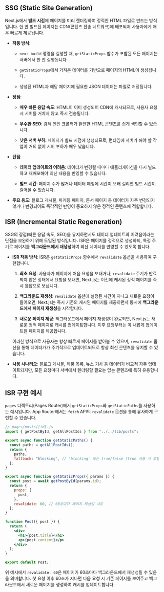 ## SSG (Static Site Generation)

Next.js에서 **빌드 시점**에 페이지를 미리 렌더링하여 정적인 HTML 파일로 만드는 방식입니다. 한 번 빌드된 페이지는 CDN(콘텐츠 전송 네트워크)에 배포되어 사용자에게 매우 빠르게 제공됩니다.

- **작동 방식**:

  - `next build` 명령을 실행할 때, `getStaticProps` 함수가 포함된 모든 페이지는 서버에서 한 번 실행됩니다.

  - `getStaticProps`에서 가져온 데이터를 기반으로 페이지의 HTML이 생성됩니다.
  - 생성된 HTML과 해당 페이지에 필요한 JSON 데이터는 파일로 저장됩니다.

- **장점**:

  - **매우 빠른 응답 속도**: HTML이 이미 생성되어 CDN에 캐시되므로, 사용자 요청 시 서버를 거치지 않고 즉시 전송됩니다.

  - **우수한 SEO**: 검색 엔진 크롤러가 완전한 HTML 콘텐츠를 쉽게 색인할 수 있습니다.

  - **낮은 서버 부하**: 페이지가 빌드 시점에 생성되므로, 런타임에 서버가 해야 할 작업이 거의 없어 서버 부하가 매우 낮습니다.

- **단점**:

  - **데이터 업데이트의 어려움**: 데이터가 변경될 때마다 애플리케이션을 다시 빌드하고 재배포해야 최신 내용을 반영할 수 있습니다.

  - **빌드 시간**: 페이지 수가 많거나 데이터 페칭에 시간이 오래 걸리면 빌드 시간이 길어질 수 있습니다.

- **주요 용도**: 블로그 게시물, 마케팅 페이지, 문서 페이지 등 데이터가 자주 변경되지 않거나 변경되어도 즉각적인 반영이 중요하지 않은 정적인 콘텐츠에 적합합니다.

## ISR (Incremental Static Regeneration)

SSG의 장점(빠른 응답 속도, SEO)을 유지하면서도 데이터 업데이트의 어려움이라는 단점을 보완하기 위해 도입된 방식입니다. ISR은 페이지를 정적으로 생성하되, 특정 주기로 페이지를 **백그라운드에서 재생성**하여 최신 데이터를 반영할 수 있도록 합니다.

- **ISR 작동 방식**:
  ISR은 `getStaticProps` 함수에서 `revalidate` 옵션을 사용하여 구현합니다.

  1.  **최초 요청**: 사용자가 페이지에 처음 요청을 보내거나, `revalidate` 주기가 만료되지 않은 상태에서 요청을 보내면, Next.js는 이전에 캐시된 정적 페이지를 즉시 응답으로 보냅니다.

  2.  **백그라운드 재생성**: `revalidate` 옵션에 설정된 시간이 지나고 새로운 요청이 들어오면, Next.js는 즉시 기존의 캐시된 페이지를 제공하면서 동시에 **백그라운드에서 페이지 재생성**을 시작합니다.

  3.  **새로운 페이지 제공**: 백그라운드에서 페이지 재생성이 완료되면, Next.js는 새로운 정적 페이지로 캐시를 업데이트합니다. 이후 요청부터는 이 새롭게 업데이트된 페이지를 제공합니다.

  이러한 방식으로 사용자는 항상 빠르게 페이지를 받아볼 수 있으며, `revalidate` 옵션을 통해 데이터가가 주기적으로 업데이트되므로 항상 최신 콘텐츠를 유지할 수 있습니다.

- **사용 시나리오**: 블로그 게시물, 제품 목록, 뉴스 기사 등 데이터가 비교적 자주 업데이트되지만, 모든 요청마다 서버에서 렌더링할 필요는 없는 콘텐츠에 특히 유용합니다.

## ISR 구현 예시

`pages` 디렉토리(Pages Router)에서 `getStaticProps`와 `getStaticPaths`를 사용하는 예시입니다. App Router에서는 `fetch` API의 `revalidate` 옵션을 통해 유사하게 구현할 수 있습니다.

```jsx
// pages/posts/[id].js
import { getPostById, getAllPostIds } from "../../lib/posts";

export async function getStaticPaths() {
  const paths = getAllPostIds();
  return {
    paths,
    fallback: "blocking", // 'blocking' 또는 true/false (true 사용 시 로딩 상태 처리 필요)
  };
}

export async function getStaticProps({ params }) {
  const post = await getPostById(params.id);
  return {
    props: {
      post,
    },
    revalidate: 60, // 60초마다 페이지 재생성 시도
  };
}

function Post({ post }) {
  return (
    <div>
      <h1>{post.title}</h1>
      <p>{post.content}</p>
    </div>
  );
}

export default Post;
```

위 예시에서 `revalidate: 60`은 페이지가 60초마다 백그라운드에서 재생성될 수 있음을 의미합니다. 첫 요청 이후 60초가 지나면 다음 요청 시 기존 페이지를 보여주고 백그라운드에서 새로운 페이지를 생성하여 캐시를 업데이트합니다.
